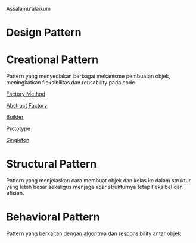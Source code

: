 Assalamu'alaikum

# Design Pattern

# Creational Pattern

Pattern yang menyediakan berbagai mekanisme pembuatan objek, meningkatkan fleksibilitas dan reusability pada code

[Factory Method](https://www.notion.so/Factory-Method-680bde7c706944eda15a044afb468d70)

[Abstract Factory](https://www.notion.so/Abstract-Factory-69ffeb6a099d4ff9a91c9478050f4da2)

[Builder](https://www.notion.so/Builder-0483faf79f5d481985b3d30aeacd678a)

[Prototype](https://www.notion.so/Prototype-ce246e10aa63438e8adf718c5d34dc1d)

[Singleton](https://www.notion.so/Singleton-8439c79f97e044c3832324076022eaf4)

# Structural Pattern

Pattern yang menjelaskan cara membuat objek dan kelas ke dalam struktur yang lebih besar sekaligus menjaga agar strukturnya tetap fleksibel dan efisien.

# Behavioral Pattern

Pattern yang berkaitan dengan algoritma dan responsibility antar objek